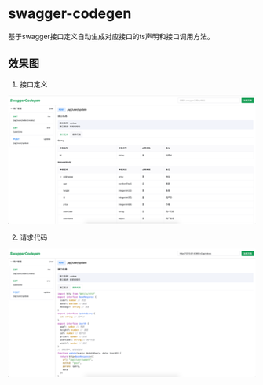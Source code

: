 # swagger-codegen

基于swagger接口定义自动生成对应接口的ts声明和接口调用方法。

## 效果图

1. 接口定义

![接口定义](preview-1.png)

2. 请求代码

![请求代码](preview-2.png)
